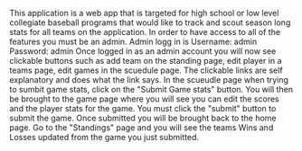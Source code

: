 This application is a web app that is targeted for high school or low level collegiate baseball programs that would like to track and scout season long stats for all teams on the application. 
In order to have access to all of the features you must be an admin. 
Admin logg in is 
Username: admin 
Password: admin
Once logged in as an admin account you will now see clickable buttons such as add team on the standing page, edit player in a teams page, edit games in the scuedule page. 
The clickable links are self explanatory and does what the link says. 
In the scueudle page when trying to sumbit game stats, click on the "Submit Game stats" button. You will then be brought to the game page where you will see you can edit the scores and the player stats for the game. You must click the "submit" button to submit the game.
Once submitted you will be brought back to the home page. Go to the "Standings" page and you will see the teams Wins and Losses updated from the game you just submitted. 
